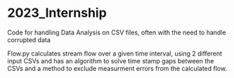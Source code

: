 # 2023_Internship
Code for handling Data Analysis on CSV files, often with the need to handle corrupted data 

Flow.py calculates stream flow over a given time interval, using 2 different input CSVs and has an algorithm to solve time stamp gaps between the CSVs
and a method to exclude measurment errors from the calculated flow.
